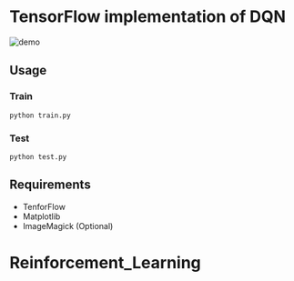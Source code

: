 # TensorFlow implementation of DQN
![demo](https://raw.githubusercontent.com/algolab-inc/tf-dqn-simple/master/demo-catch_ball.gif)

## Usage
### Train
```
python train.py
```

### Test
```
python test.py
```

## Requirements
* TenforFlow
* Matplotlib
* ImageMagick (Optional)
# Reinforcement_Learning
